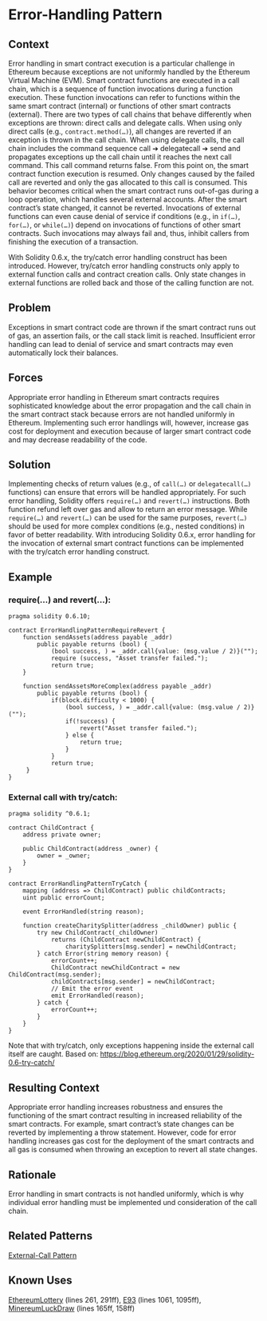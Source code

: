 # Error-Handling Pattern

## Context
Error handling in smart contract execution is a particular challenge in Ethereum because exceptions are not uniformly handled by the Ethereum Virtual Machine (EVM). Smart contract functions are executed in a call chain, which is a sequence of function invocations during a function execution. These function invocations can refer to functions within the same smart contract (internal) or functions of other smart contracts (external). There are two types of call chains that behave differently when exceptions are thrown: direct calls and delegate calls. When using only direct calls (e.g., `contract.method(…)`), all changes are reverted if an exception is thrown in the call chain. When using delegate calls, the call chain includes the command sequence call ➔ delegatecall ➔ send and propagates exceptions up the call chain until it reaches the next call command. This call command returns false. From this point on, the smart contract function execution is resumed. Only changes caused by the failed call are reverted and only the gas allocated to this call is consumed. This behavior becomes critical when the smart contract runs out-of-gas during a loop operation, which handles several external accounts. After the smart contract’s state changed, it cannot be reverted. Invocations of external functions can even cause denial of service if conditions (e.g., in `if(…)`, `for(…)`, or `while(…)`) depend on invocations of functions of other smart contracts. Such invocations may always fail and, thus, inhibit callers from finishing the execution of a transaction.

With Solidity 0.6.x, the try/catch error handling construct has been introduced. However, try/catch error handling constructs only apply to external function calls and contract creation calls. Only state changes in external functions are rolled back and those of the calling function are not.

## Problem
Exceptions in smart contract code are thrown if the smart contract runs out of gas, an assertion fails, or the call stack limit is reached. Insufficient error handling can lead to denial of service and smart contracts may even automatically lock their balances.

## Forces
Appropriate error handling in Ethereum smart contracts requires sophisticated knowledge about the error propagation and the call chain in the smart contract stack because errors are not handled uniformly in Ethereum. Implementing such error handlings will, however, increase gas cost for deployment and execution because of larger smart contract code and may decrease readability of the code.

## Solution
Implementing checks of return values (e.g., of `call(…)` or `delegatecall(…)` functions) can ensure that errors will be handled appropriately. For such error handling, Solidity offers `require(…)` and `revert(…)` instructions. Both function refund left over gas and allow to return an error message. While `require(…)` and `revert(…)` can be used for the same purposes, `revert(…)` should be used for more complex conditions (e.g., nested conditions) in favor of better readability. With introducing Solidity 0.6.x, error handling for the invocation of external smart contract functions can be implemented with the try/catch error handling construct.

## Example

### require(…) and revert(…):
```Solidity 
pragma solidity 0.6.10;

contract ErrorHandlingPatternRequireRevert {
    function sendAssets(address payable _addr)
        public payable returns (bool) {
            (bool success, ) = _addr.call{value: (msg.value / 2)}("");
            require (success, "Asset transfer failed.");
            return true;
    }

    function sendAssetsMoreComplex(address payable _addr)
        public payable returns (bool) {
            if(block.difficulty < 1000) {
                (bool success, ) = _addr.call{value: (msg.value / 2)}("");
                if(!success) {
                    revert("Asset transfer failed.");
                } else {
                    return true;
                }
            }      
            return true;
     }
}
```
### External call with try/catch:
```Solidity 
pragma solidity ^0.6.1;

contract ChildContract {
    address private owner;

    public ChildContract(address _owner) {
        owner = _owner;
    }
}

contract ErrorHandlingPatternTryCatch {
    mapping (address => ChildContract) public childContracts;
    uint public errorCount;
    
    event ErrorHandled(string reason);

    function createCharitySplitter(address _childOwner) public {
        try new ChildContract(_childOwner)
            returns (ChildContract newChildContract) {
                charitySplitters[msg.sender] = newChildContract;
        } catch Error(string memory reason) {
            errorCount++;
            ChildContract newChildContract = new ChildContract(msg.sender);
            childContracts[msg.sender] = newChildContract;
            // Emit the error event
            emit ErrorHandled(reason);
        } catch {
            errorCount++;
        }
    }
}
```
Note that with try/catch, only exceptions happening inside the external call itself are caught.
Based on: https://blog.ethereum.org/2020/01/29/solidity-0.6-try-catch/

## Resulting Context
Appropriate error handling increases robustness and ensures the functioning of the smart contract resulting in increased reliability of the smart contracts. For example, smart contract’s state changes can be reverted by implementing a throw statement. However, code for error handling increases gas cost for the deployment of the smart contracts and all gas is consumed when throwing an exception to revert all state changes.

## Rationale
Error handling in smart contracts is not handled uniformly, which is why individual error handling must be implemented und consideration of the call chain.

## Related Patterns
[External-Call Pattern](../../Idioms/External-Call%20Pattern/README.md)

## Known Uses
[EthereumLottery](https://etherscan.io/address/0x40658db197bddeA6a51Cb576Fe975Ca488AB3693#code) (lines 261, 291ff), 
[E93](https://etherscan.io/address/0xdd2ee38f9993c0bc1c1b5b9798bc4deff66cac4a#code) (lines 1061, 1095ff), 
[MinereumLuckDraw](https://etherscan.io/address/0xc0cfe587c9f1fedd6d0aa8532fd759a65d6e7568#code) (lines 165ff, 158ff)
